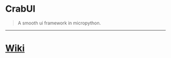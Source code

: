 # CrabUI

> A smooth ui framework in micropython.

---

# [Wiki](https://bgithub.xyz/kaixin168sxz/CrabUI/wiki)